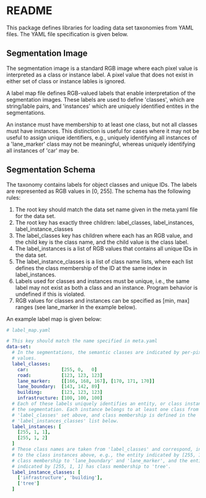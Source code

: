 # README #

This package defines libraries for loading data set taxonomies from YAML files.
The YAML file specification is given below.

## Segmentation Image ##

The segmentation image is a standard RGB image where each pixel value is
interpreted as a class or instance label. A pixel value that does not exist in
either set of class or instance lables is ignored.

A label map file defines RGB-valued labels that enable interpretation of the
segmentation images. These labels are used to define 'classes', which are
string/lable pairs, and 'instances' which are uniquely identified entites in the
segmentations.

An instance must have membership to at least one class, but not all classes must
have instances. This distinction is useful for cases where it may not be useful
to assign unique identifiers, e.g., uniquely identifying all instances of a
'lane\_marker' class may not be meaningful, whereas uniquely identifying all
instances of 'car' may be.

## Segmentation Schema ##

The taxonomy contains labels for object classes and unique IDs. The labels are
represented as RGB values in [0, 255]. The schema has the following rules:

1. The root key should match the data set name given in the meta.yaml file for the data set.
1. The root key has exactly three children: label\_classes, label\_instances, label\_instance\_classes
1. The label\_classes key has children where each has an RGB value, and the child key is the class name, and the child value is the class label.
1. The label\_instances is a list of RGB values that contains all unique IDs in the data set.
1. The label\_instance\_classes is a list of class name lists, where each list defines the class membership of the ID at the same index in label\_instances.
1. Labels used for classes and instances must be unique, i.e., the same label may not exist as both a class and an instance. Program behavior is undefined if this is violated.
1. RGB values for classes and instances can be specified as [min, max] ranges (see lane\_marker in the example below).

An example label map is given below: 

```yaml
# label_map.yaml

# This key should match the name specified in meta.yaml
data-set:
  # In the segmentations, the semantic classes are indicated by per-pixel RGB
  # values.
  label_classes:
    car:            [255, 0,   0]
    road:           [123, 123, 123]
    lane_marker:    [[166, 168, 167], [170, 171, 170]]
    lane_boundary:  [143, 142, 89]
    building:       [123, 123, 123]
    infrastructure: [100, 100, 100]
  # Each of these labels uniquely identifies an entity, or class instance, in
  # the segmentation. Each instance belongs to at least one class from the
  # 'label_classes' set above, and class membership is defined in the
  # 'label_instances_classes' list below.
  label_instances: [
    [255, 1, 1],
    [255, 1, 2]
  ]
  # These class names are taken from 'label_classes' and correspond, in order,
  # to the class instances above, e.g., the entity indicated by [255, 1, 1] has
  # class membership to 'lane_boundary' and 'lane_marker', and the entity
  # indicated by [255, 1, 1] has class membership to 'tree'.
  label_instance_classes: [
    ['infrastructure', 'building'],
    ['tree']
  ]
```
